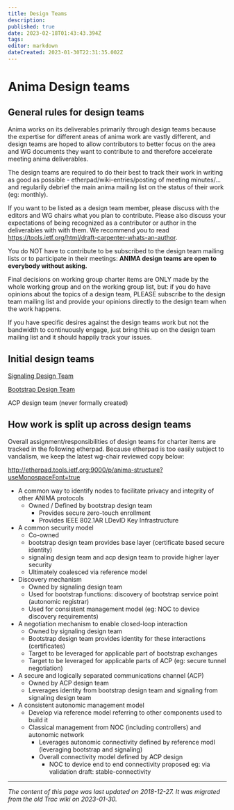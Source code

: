 ```yaml
---
title: Design Teams
description: 
published: true
date: 2023-02-18T01:43:43.394Z
tags: 
editor: markdown
dateCreated: 2023-01-30T22:31:35.002Z
---
```


# Anima Design teams 
## General rules for design teams
Anima works on its deliverables primarily through design teams because the expertise for different areas of anima work are vastly different, and design teams are hoped to allow contributors to better focus on the area and WG documents they want to contribute to and therefore accelerate meeting anima deliverables.

The design teams are required to do their best to track their work in writing as good as possible - etherpad/wiki-entries/posting of meeting minutes/... and regularily debrief the main anima mailing list on the status of their work (eg: monthly).

If you want to be listed as a design team member, please discuss with the editors and WG chairs what you plan to contribute. Please also discuss your expectations of being recognized as a contributor or author in the deliverables with with them. We recommend you to read https://tools.ietf.org/html/draft-carpenter-whats-an-author.

You do NOT have to contribute to be subscribed to the design team mailing lists or to participate in their meetings: **ANIMA design teams are open to everybody without asking.**

Final decisions on working group charter items are ONLY made by the whole working group and on the working group list, but: if you do have opinions about the topics of a design team, PLEASE subscribe to the design team mailing list and provide your opinions directly to the design team when the work happens.

If you have specific desires against the design teams work but not the bandwidth to continuously engage, just bring this up on the design team mailing list and it should happily track your issues.

## Initial design teams
[Signaling Design Team](/group/anima/SignalingDesignTeam)

[Bootstrap Design Team](/group/anima/BootstrapDesignTeam)

ACP design team (never formally created)

## How work is split up across design teams
Overall assignment/responsibilities of design teams for charter items are tracked in the following etherpad. Because etherpad is too easily subject to vandalism, we keep the latest wg-chair reviewed copy below:

http://etherpad.tools.ietf.org:9000/p/anima-structure?useMonospaceFont=true

- A common way to identify nodes to facilitate privacy and integrity of other ANIMA protocols
	- Owned / Defined by bootstrap design team
		- Provides secure zero-touch enrollment
		- Provides IEEE 802.1AR LDevID Key Infrastructure
- A common security model
	- Co-owned
	- bootstrap design team provides base layer (certificate based secure identity)
	- signaling design team and acp design team to provide higher layer security
	- Ultimately coalesced via reference model
- Discovery mechanism
	- Owned by signaling design team
	- Used for bootstrap functions: discovery of bootstrap service point (autonomic registrar)
	- Used for consistent management model (eg: NOC to device discovery requirements)
- A negotiation mechanism to enable closed-loop interaction
	- Owned by signaling design team
	- Bootstrap design team provides identity for these interactions (certificates)
	- Target to be leveraged for applicable part of bootstrap exchanges
	- Target to be leveraged for applicable parts of ACP (eg: secure tunnel negotiation)
- A secure and logically separated communications channel (ACP)
	- Owned by ACP design team
	- Leverages identity from bootstrap design team and signaling from signaling design team
- A consistent autonomic management model
	- Develop via reference model referring to other components used to build it
	- Classical management from NOC (including controllers) and autonomic network
		- Leverages autonomic connectivity defined by reference modl (leveraging bootstrap and signaling)
		- Overall connectivity model defined by ACP design
			- NOC to device end to end connectivity proposed eg: via validation draft: stable-connectivity
      &nbsp;
&nbsp;
&nbsp;

---

*The content of this page was last updated on 2018-12-27. It was migrated from the old Trac wiki on 2023-01-30.*
